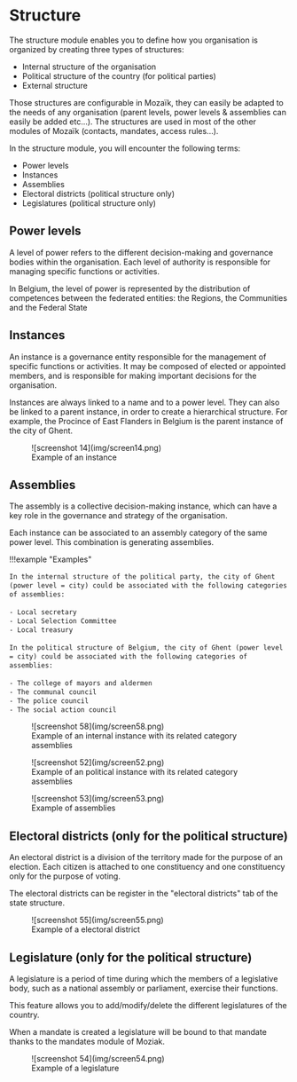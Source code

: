 # Structure

The structure module enables you to define how you organisation is organized by creating three types of structures:

- Internal structure of the organisation
- Political structure of the country (for political parties)
- External structure

Those structures are configurable in Mozaïk, they can easily be adapted to the needs of any organisation (parent levels, power levels & assemblies can easily be added etc...). The structures are used in most of the other modules of Mozaïk (contacts, mandates, access rules...).

In the structure module, you will encounter the following terms: 

- Power levels
- Instances
- Assemblies
- Electoral districts (political structure only)
- Legislatures (political structure only)

## Power levels

A level of power refers to the different decision-making and governance bodies within the organisation. Each level of authority is responsible for managing specific functions or activities.

In Belgium, the level of power is represented by the distribution of competences between the federated entities: the Regions, the Communities and the Federal State

## Instances

An instance is a governance entity responsible for the management of specific functions or activities. It may be composed of elected or appointed members, and is responsible for making important decisions for the organisation.

Instances are always linked to a name and to a power level. They can also be linked to a parent instance, in order to create a hierarchical structure. For example, the Procince of East Flanders in Belgium is the parent instance of the city of Ghent.

<figure markdown>
![screenshot 14](img/screen14.png)
<figcaption>Example of an instance</figcaption>
</figure>

## Assemblies

The assembly is a collective decision-making instance, which can have a key role in the governance and strategy of the organisation.

Each instance can be associated to an assembly category of the same power level. This combination is generating assemblies.

!!!example "Examples"

    In the internal structure of the political party, the city of Ghent (power level = city) could be associated with the following categories of assemblies:

    - Local secretary
    - Local Selection Committee
    - Local treasury

    In the political structure of Belgium, the city of Ghent (power level = city) could be associated with the following categories of assemblies:

    - The college of mayors and aldermen 
    - The communal council
    - The police council
    - The social action council

<figure markdown>
![screenshot 58](img/screen58.png)
<figcaption>Example of an internal instance with its related category assemblies</figcaption>
</figure>

<figure markdown>
![screenshot 52](img/screen52.png)
<figcaption>Example of an political instance with its related category assemblies</figcaption>
</figure>

<figure markdown>
![screenshot 53](img/screen53.png)
<figcaption>Example of assemblies</figcaption>
</figure>

## Electoral districts (only for the political structure)

An electoral district is a division of the territory made for the purpose of an election. Each citizen is attached to one constituency and one constituency only for the purpose of voting.

The electoral districts can be register in the "electoral districts" tab of the state structure.

<figure markdown>
![screenshot 55](img/screen55.png)
<figcaption>Example of a electoral district</figcaption>
</figure>

## Legislature (only for the political structure)

A legislature is a period of time during which the members of a legislative body, such as a national assembly or parliament, exercise their functions.

This feature allows you to add/modify/delete the different legislatures of the country.

When a mandate is created a legislature will be bound to that mandate thanks to the mandates module of Moziak. 

<figure markdown>
![screenshot 54](img/screen54.png)
<figcaption>Example of a legislature</figcaption>
</figure>
